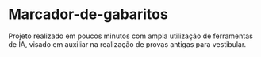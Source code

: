 # Marcador-de-gabaritos
Projeto realizado em poucos minutos com ampla utilização de ferramentas de IA, visado em auxiliar na realização de provas antigas para vestibular.
